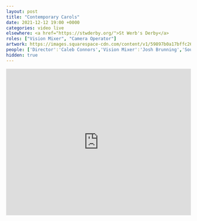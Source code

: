```yaml
---
layout: post
title: "Contemporary Carols"
date: 2021-12-12 19:00 +0000
categories: video live
elsewhere: <a href="https://stwderby.org/">St Werb's Derby</a>
roles: ["Vision Mixer", "Camera Operator"]
artwork: https://images.squarespace-cdn.com/content/v1/59897b0a17bffc269e4fec9b/1575027689741-23EFSM1EWOSUABC1BZVK/St+Werburgh%27s+Logo+-+White-Trans.png?format=1500w
people: ['Director':'Caleb Connors','Vision Mixer':'Josh Brunning','Sound Mixer':'Owen Leech','Graphics Operator':'Leah Gwilt','Camera Operators':['Violet Burgess','Josh Brunning'],'Stage Manager':'Shelby Altera','Hosts':['Emily Gilbert','Phil Mann'],'Vocals':['Sam Jackson-Reed','Caitlin Gambrell','Charlotte Watts','Enny Coker','Geoff Ford','Emily Sturt'],'Keys':['Ben Stephens','Jack Holcombe'],'Acousitc Guitar':'Sam Jackson-Reed','Electric Guitar':['Mike Critchley','Simon King'],'Bass Guitar':'Simon Lewis','Drums':'Matt Stillwell']
hidden: true
---
```


<iframe width="100%" height="400em" src="https://www.youtube.com/embed/" frameborder="0" allow="accelerometer; autoplay; clipboard-write; encrypted-media; gyroscope; picture-in-picture" allowfullscreen></iframe>
